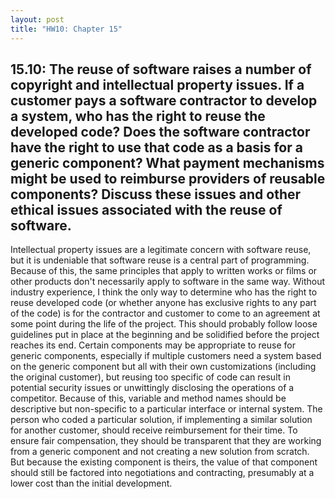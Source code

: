 ```yaml
---
layout: post
title: "HW10: Chapter 15"
---
```


## 15.10: The reuse of software raises a number of copyright and intellectual property issues. If a customer pays a software contractor to develop a system, who has the right to reuse the developed code? Does the software contractor have the right to use that code as a basis for a generic component? What payment mechanisms might be used to reimburse providers of reusable components? Discuss these issues and other ethical issues associated with the reuse of software.  

Intellectual property issues are a legitimate concern with software reuse, but it is undeniable that software reuse is a central part of programming. Because of this, the same principles that apply to written works or films or other products don't necessarily apply to software in the same way. Without industry experience, I think the only way to determine who has the right to reuse developed code (or whether anyone has exclusive rights to any part of the code) is for the contractor and customer to come to an agreement at some point during the life of the project. This should probably follow loose guidelines put in place at the beginning and be solidified before the project reaches its end. Certain components may be appropriate to reuse for generic components, especially if multiple customers need a system based on the generic component but all with their own customizations (including the original customer), but reusing too specific of code can result in potential security issues or unwittingly disclosing the operations of a competitor. Because of this, variable and method names should be descriptive but non-specific to a particular interface or internal system. The person who coded a particular solution, if implementing a similar solution for another customer, should receive reimbursement for their time. To ensure fair compensation, they should be transparent that they are working from a generic component and not creating a new solution from scratch. But because the existing component is theirs, the value of that component should still be factored into negotiations and contracting, presumably at a lower cost than the initial development.
